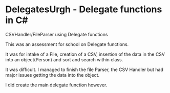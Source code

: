 # DelegatesUrgh - Delegate functions in C#
CSVHandler/FileParser using Delegate functions

This was an assessment for school on Delegate functions.

It was for intake of a File, creation of a CSV, insertion of the data in the CSV into an object(Person) and sort and search within class.

It was difficult. I managed to finish the file Parser, the CSV Handler but had major issues getting the data into the object.

I did create the main delegate function however.
